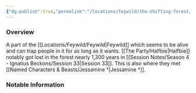 ```yaml
---
{"dg-publish":true,"permalink":"/locations/feywild/the-shifting-forest/","tags":["Discovered"],"updated":"2025-05-30T12:46:21.803+01:00"}
---
```



### Overview
A part of the [[Locations/Feywild/Feywild\|Feywild]] which seems to be alive and can trap people in it for as long as it wants. [[The Party/Halfbie\|Halfbie]] notably got lost in the forest nearly 1,300 years in [[Session Notes/Season 4 - Ignatius Beckons/Session 33\|Session 33]]. This is also where they met [[Named Characters & Beasts/Jessamine †\|Jessamine †]].

### Notable Information 